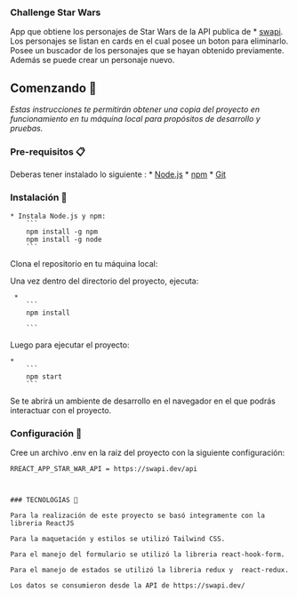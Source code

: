 ### Challenge Star Wars

App que obtiene los personajes de Star Wars de la API publica de  * [swapi](https://swapi.dev/).
Los personajes se listan en cards en el cual posee un boton para eliminarlo. Posee un buscador de los personajes que se hayan obtenido previamente. Además se puede crear un personaje nuevo.

## Comenzando 🚀

_Estas instrucciones te permitirán obtener una copia del proyecto en funcionamiento en tu máquina local para propósitos de desarrollo y pruebas._


### Pre-requisitos 📋
Deberas tener instalado lo siguiente :
    * [Node.js](https://nodejs.org/)
    * [npm](https://www.npmjs.com/)
    * [Git](https://git-scm.com/)

    
### Instalación 🔧

    * Instala Node.js y npm:
        ```
        npm install -g npm
        npm install -g node
        ```
  Clona el repositorio en tu máquina local:

  Una vez dentro del directorio del proyecto, ejecuta:

     *
        ```
        npm install
        
        ```

  Luego para ejecutar el proyecto:

    *
        ```
        npm start
        ```
  Se te abrirá un ambiente de desarrollo en el navegador en el que podrás interactuar con el proyecto.
  
### Configuración 🔧

Cree un archivo .env en la raiz del proyecto con la siguiente configuración:
```
RREACT_APP_STAR_WAR_API = https://swapi.dev/api
  


### TECNOLOGIAS 🔧

Para la realización de este proyecto se basó integramente con la libreria ReactJS

Para la maquetación y estilos se utilizó Tailwind CSS.

Para el manejo del formulario se utilizó la libreria react-hook-form.

Para el manejo de estados se utilizó la libreria redux y  react-redux.

Los datos se consumieron desde la API de https://swapi.dev/ 